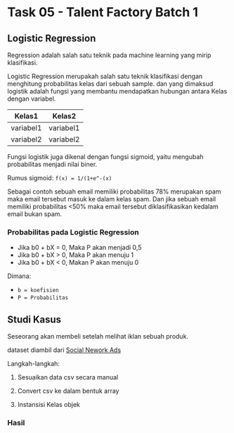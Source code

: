 # Task 05 - Talent Factory Batch 1

## Logistic Regression

Regression adalah salah satu teknik pada machine learning yang mirip klasifikasi.

Logistic Regression merupakah salah satu teknik klasifikasi dengan menghitung probabilitas kelas dari sebuah sample. dan yang dimaksud logistik adalah fungsi yang membantu mendapatkan hubungan antara Kelas dengan variabel.

|Kelas1   |Kelas2   |
|---------|---------|
|variabel1|variabel1|
|variabel2|variabel2|

Fungsi logistik juga dikenal dengan fungsi sigmoid, yaitu mengubah probabilitas menjadi nilai biner.

Rumus sigmoid:
`f(x) = 1/(1+e^-(x)`

Sebagai contoh sebuah email memiliki probabilitas 78% merupakan spam maka email tersebut masuk ke dalam kelas spam. Dan jika sebuah email memiliki probabilitas <50% maka email tersebut diklasifikasikan kedalam email bukan spam.

### Probabilitas pada Logistic Regression

- Jika b0 + bX = 0, Maka P akan menjadi 0,5
- Jika b0 + bX > 0, Maka P akan menuju 1
- Jika b0 + bX < 0, Makan P akan menuju 0

Dimana:

- `b = koefisien`  
- `P = Probabilitas`

## Studi Kasus

Seseorang akan membeli setelah melihat iklan sebuah produk.

dataset diambil dari [Social Nework Ads](https://www.kaggle.com/dragonheir/logistic-regression) 

Langkah-langkah:

1. Sesuaikan data csv secara manual

2. Convert csv ke dalam bentuk array

3. Instansisi Kelas objek

### Hasil
